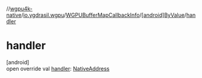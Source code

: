 //[wgpu4k-native](../../../../index.md)/[io.ygdrasil.wgpu](../../index.md)/[WGPUBufferMapCallbackInfo](../index.md)/[[android]ByValue](index.md)/[handler](handler.md)

# handler

[android]\
open override val [handler](handler.md): [NativeAddress](../../../ffi/-native-address/index.md)